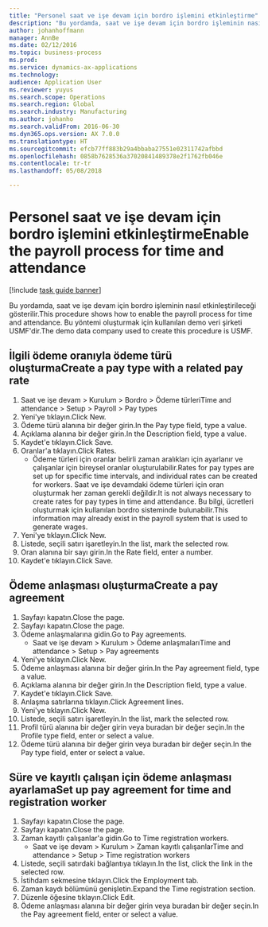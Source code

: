 ```yaml
---
title: "Personel saat ve işe devam için bordro işlemini etkinleştirme"
description: "Bu yordamda, saat ve işe devam için bordro işleminin nasıl etkinleştirileceği gösterilir."
author: johanhoffmann
manager: AnnBe
ms.date: 02/12/2016
ms.topic: business-process
ms.prod: 
ms.service: dynamics-ax-applications
ms.technology: 
audience: Application User
ms.reviewer: yuyus
ms.search.scope: Operations
ms.search.region: Global
ms.search.industry: Manufacturing
ms.author: johanho
ms.search.validFrom: 2016-06-30
ms.dyn365.ops.version: AX 7.0.0
ms.translationtype: HT
ms.sourcegitcommit: efcb77ff883b29a4bbaba27551e02311742afbbd
ms.openlocfilehash: 0858b7628536a37020841489378e2f1762fb046e
ms.contentlocale: tr-tr
ms.lasthandoff: 05/08/2018

---
```

# <a name="enable-the-payroll-process-for-time-and-attendance"></a><span data-ttu-id="0b864-103">Personel saat ve işe devam için bordro işlemini etkinleştirme</span><span class="sxs-lookup"><span data-stu-id="0b864-103">Enable the payroll process for time and attendance</span></span>

[!include [task guide banner](../../includes/task-guide-banner.md)]

<span data-ttu-id="0b864-104">Bu yordamda, saat ve işe devam için bordro işleminin nasıl etkinleştirileceği gösterilir.</span><span class="sxs-lookup"><span data-stu-id="0b864-104">This procedure shows how to enable the payroll process for time and attendance.</span></span> <span data-ttu-id="0b864-105">Bu yöntemi oluşturmak için kullanılan demo veri şirketi USMF'dir.</span><span class="sxs-lookup"><span data-stu-id="0b864-105">The demo data company used to create this procedure is USMF.</span></span>


## <a name="create-a-pay-type-with-a-related-pay-rate"></a><span data-ttu-id="0b864-106">İlgili ödeme oranıyla ödeme türü oluşturma</span><span class="sxs-lookup"><span data-stu-id="0b864-106">Create a pay type with a related pay rate</span></span>
1. <span data-ttu-id="0b864-107">Saat ve işe devam > Kurulum > Bordro > Ödeme türleri</span><span class="sxs-lookup"><span data-stu-id="0b864-107">Time and attendance > Setup > Payroll > Pay types</span></span>
2. <span data-ttu-id="0b864-108">Yeni'ye tıklayın.</span><span class="sxs-lookup"><span data-stu-id="0b864-108">Click New.</span></span>
3. <span data-ttu-id="0b864-109">Ödeme türü alanına bir değer girin.</span><span class="sxs-lookup"><span data-stu-id="0b864-109">In the Pay type field, type a value.</span></span>
4. <span data-ttu-id="0b864-110">Açıklama alanına bir değer girin.</span><span class="sxs-lookup"><span data-stu-id="0b864-110">In the Description field, type a value.</span></span>
5. <span data-ttu-id="0b864-111">Kaydet'e tıklayın.</span><span class="sxs-lookup"><span data-stu-id="0b864-111">Click Save.</span></span>
6. <span data-ttu-id="0b864-112">Oranlar'a tıklayın.</span><span class="sxs-lookup"><span data-stu-id="0b864-112">Click Rates.</span></span>
    * <span data-ttu-id="0b864-113">Ödeme türleri için oranlar belirli zaman aralıkları için ayarlanır ve çalışanlar için bireysel oranlar oluşturulabilir.</span><span class="sxs-lookup"><span data-stu-id="0b864-113">Rates for pay types are set up for specific time intervals, and individual rates can be created for workers.</span></span> <span data-ttu-id="0b864-114">Saat ve işe devamdaki ödeme türleri için oran oluşturmak her zaman gerekli değildir.</span><span class="sxs-lookup"><span data-stu-id="0b864-114">It is not always necessary to create rates for pay types in time and attendance.</span></span> <span data-ttu-id="0b864-115">Bu bilgi, ücretleri oluşturmak için kullanılan bordro sisteminde bulunabilir.</span><span class="sxs-lookup"><span data-stu-id="0b864-115">This information may already exist in the payroll system that is used to generate wages.</span></span>  
7. <span data-ttu-id="0b864-116">Yeni'ye tıklayın.</span><span class="sxs-lookup"><span data-stu-id="0b864-116">Click New.</span></span>
8. <span data-ttu-id="0b864-117">Listede, seçili satırı işaretleyin.</span><span class="sxs-lookup"><span data-stu-id="0b864-117">In the list, mark the selected row.</span></span>
9. <span data-ttu-id="0b864-118">Oran alanına bir sayı girin.</span><span class="sxs-lookup"><span data-stu-id="0b864-118">In the Rate field, enter a number.</span></span>
10. <span data-ttu-id="0b864-119">Kaydet'e tıklayın.</span><span class="sxs-lookup"><span data-stu-id="0b864-119">Click Save.</span></span>

## <a name="create-a-pay-agreement"></a><span data-ttu-id="0b864-120">Ödeme anlaşması oluşturma</span><span class="sxs-lookup"><span data-stu-id="0b864-120">Create a pay agreement</span></span>
1. <span data-ttu-id="0b864-121">Sayfayı kapatın.</span><span class="sxs-lookup"><span data-stu-id="0b864-121">Close the page.</span></span>
2. <span data-ttu-id="0b864-122">Sayfayı kapatın.</span><span class="sxs-lookup"><span data-stu-id="0b864-122">Close the page.</span></span>
3. <span data-ttu-id="0b864-123">Ödeme anlaşmalarına gidin.</span><span class="sxs-lookup"><span data-stu-id="0b864-123">Go to Pay agreements.</span></span>
    * <span data-ttu-id="0b864-124">Saat ve işe devam > Kurulum > Ödeme anlaşmaları</span><span class="sxs-lookup"><span data-stu-id="0b864-124">Time and attendance > Setup > Pay agreements</span></span>  
4. <span data-ttu-id="0b864-125">Yeni'ye tıklayın.</span><span class="sxs-lookup"><span data-stu-id="0b864-125">Click New.</span></span>
5. <span data-ttu-id="0b864-126">Ödeme anlaşması alanına bir değer girin.</span><span class="sxs-lookup"><span data-stu-id="0b864-126">In the Pay agreement field, type a value.</span></span>
6. <span data-ttu-id="0b864-127">Açıklama alanına bir değer girin.</span><span class="sxs-lookup"><span data-stu-id="0b864-127">In the Description field, type a value.</span></span>
7. <span data-ttu-id="0b864-128">Kaydet'e tıklayın.</span><span class="sxs-lookup"><span data-stu-id="0b864-128">Click Save.</span></span>
8. <span data-ttu-id="0b864-129">Anlaşma satırlarına tıklayın.</span><span class="sxs-lookup"><span data-stu-id="0b864-129">Click Agreement lines.</span></span>
9. <span data-ttu-id="0b864-130">Yeni'ye tıklayın.</span><span class="sxs-lookup"><span data-stu-id="0b864-130">Click New.</span></span>
10. <span data-ttu-id="0b864-131">Listede, seçili satırı işaretleyin.</span><span class="sxs-lookup"><span data-stu-id="0b864-131">In the list, mark the selected row.</span></span>
11. <span data-ttu-id="0b864-132">Profil türü alanına bir değer girin veya buradan bir değer seçin.</span><span class="sxs-lookup"><span data-stu-id="0b864-132">In the Profile type field, enter or select a value.</span></span>
12. <span data-ttu-id="0b864-133">Ödeme türü alanına bir değer girin veya buradan bir değer seçin.</span><span class="sxs-lookup"><span data-stu-id="0b864-133">In the Pay type field, enter or select a value.</span></span>

## <a name="set-up-pay-agreement-for-time-and-registration-worker"></a><span data-ttu-id="0b864-134">Süre ve kayıtlı çalışan için ödeme anlaşması ayarlama</span><span class="sxs-lookup"><span data-stu-id="0b864-134">Set up pay agreement for time and registration worker</span></span>
1. <span data-ttu-id="0b864-135">Sayfayı kapatın.</span><span class="sxs-lookup"><span data-stu-id="0b864-135">Close the page.</span></span>
2. <span data-ttu-id="0b864-136">Sayfayı kapatın.</span><span class="sxs-lookup"><span data-stu-id="0b864-136">Close the page.</span></span>
3. <span data-ttu-id="0b864-137">Zaman kayıtlı çalışanlar'a gidin.</span><span class="sxs-lookup"><span data-stu-id="0b864-137">Go to Time registration workers.</span></span>
    * <span data-ttu-id="0b864-138">Saat ve işe devam > Kurulum > Zaman kayıtlı çalışanlar</span><span class="sxs-lookup"><span data-stu-id="0b864-138">Time and attendance > Setup > Time registration workers</span></span>  
4. <span data-ttu-id="0b864-139">Listede, seçili satırdaki bağlantıya tıklayın.</span><span class="sxs-lookup"><span data-stu-id="0b864-139">In the list, click the link in the selected row.</span></span>
5. <span data-ttu-id="0b864-140">İstihdam sekmesine tıklayın.</span><span class="sxs-lookup"><span data-stu-id="0b864-140">Click the Employment tab.</span></span>
6. <span data-ttu-id="0b864-141">Zaman kaydı bölümünü genişletin.</span><span class="sxs-lookup"><span data-stu-id="0b864-141">Expand the Time registration section.</span></span>
7. <span data-ttu-id="0b864-142">Düzenle öğesine tıklayın.</span><span class="sxs-lookup"><span data-stu-id="0b864-142">Click Edit.</span></span>
8. <span data-ttu-id="0b864-143">Ödeme anlaşması alanına bir değer girin veya buradan bir değer seçin.</span><span class="sxs-lookup"><span data-stu-id="0b864-143">In the Pay agreement field, enter or select a value.</span></span>

